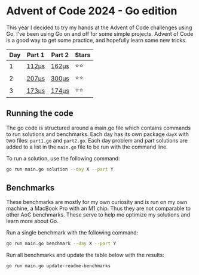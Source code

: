 # Advent of Code 2024 - Go edition

This year I decided to try my hands at the Advent of Code challenges using Go.
I've been using Go on and off for some simple projects.
Advent of Code is a good way to get some practice, and hopefully learn some new tricks.

<!-- benchmarks -->

| Day | Part 1 | Part 2 | Stars |
| --- | ------ | ------ | ----- |
| 1 | [112µs](https://github.com/snorremd/advent-of-code/blob/main/2024/day1/part1.go) | [162µs](https://github.com/snorremd/advent-of-code/blob/main/2024/day1/part2.go) | ⭐⭐ |
| 2 | [207µs](https://github.com/snorremd/advent-of-code/blob/main/2024/day2/part1.go) | [300µs](https://github.com/snorremd/advent-of-code/blob/main/2024/day2/part2.go) | ⭐⭐ |
| 3 | [173µs](https://github.com/snorremd/advent-of-code/blob/main/2024/day3/part1.go) | [174µs](https://github.com/snorremd/advent-of-code/blob/main/2024/day3/part2.go) | ⭐⭐ |

<!-- /benchmarks -->

## Running the code

The go code is structured around a main.go file which contains commands to run solutions and benchmarks.
Each day has its own package `dayX` with two files: `part1.go` and `part2.go`.
Each day problem and part solutions are added to a list in the `main.go` file to be run with the command line.

To run a solution, use the following command:

```bash
go run main.go solution --day X --part Y
```

## Benchmarks

These benchmarks are mostly for my own curiosity and is run on my own machine, a MacBook Pro with an M1 chip.
Thus they are not comparable to other AoC benchmarks.
These serve to help me optimize my solutions and learn more about Go.

Run a single benchmark with the following command:

```bash
go run main.go benchmark --day X --part Y
```

Run all benchmarks and update the table below with the results:

```bash
go run main.go update-readme-benchmarks
```